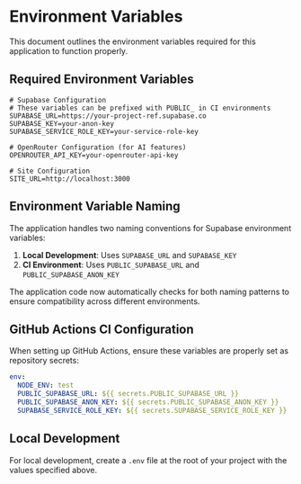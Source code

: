 # Environment Variables

This document outlines the environment variables required for this application to function properly.

## Required Environment Variables

```env
# Supabase Configuration
# These variables can be prefixed with PUBLIC_ in CI environments
SUPABASE_URL=https://your-project-ref.supabase.co
SUPABASE_KEY=your-anon-key
SUPABASE_SERVICE_ROLE_KEY=your-service-role-key

# OpenRouter Configuration (for AI features)
OPENROUTER_API_KEY=your-openrouter-api-key

# Site Configuration
SITE_URL=http://localhost:3000
```

## Environment Variable Naming

The application handles two naming conventions for Supabase environment variables:

1. **Local Development**: Uses `SUPABASE_URL` and `SUPABASE_KEY`
2. **CI Environment**: Uses `PUBLIC_SUPABASE_URL` and `PUBLIC_SUPABASE_ANON_KEY`

The application code now automatically checks for both naming patterns to ensure compatibility across different environments.

## GitHub Actions CI Configuration

When setting up GitHub Actions, ensure these variables are properly set as repository secrets:

```yaml
env:
  NODE_ENV: test
  PUBLIC_SUPABASE_URL: ${{ secrets.PUBLIC_SUPABASE_URL }}
  PUBLIC_SUPABASE_ANON_KEY: ${{ secrets.PUBLIC_SUPABASE_ANON_KEY }}
  SUPABASE_SERVICE_ROLE_KEY: ${{ secrets.SUPABASE_SERVICE_ROLE_KEY }}
```

## Local Development

For local development, create a `.env` file at the root of your project with the values specified above. 